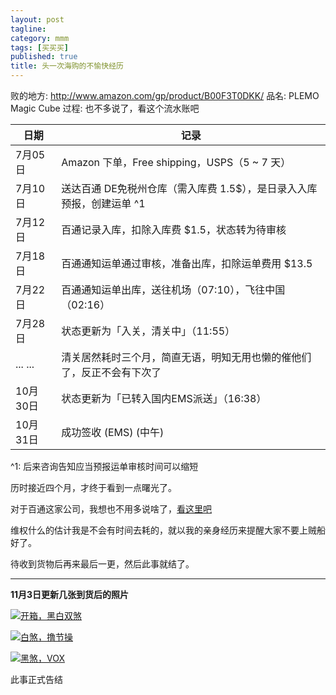 ```yaml
---
layout: post
tagline:
category: mmm
tags: [买买买]
published: true
title: 头一次海购的不愉快经历
---
```


败的地方: <http://www.amazon.com/gp/product/B00F3T0DKK/>
品名: PLEMO Magic Cube
过程: 也不多说了，看这个流水账吧

| 日期     | 记录
| -------- | ------------------------------------------------------------------------------
|  7月05日 | Amazon 下单，Free shipping，USPS（5 ~ 7 天）
|  7月10日 | 送达百通 DE免税州仓库（需入库费 1.5$），是日录入入库预报，创建运单 ^1
|  7月12日 | 百通记录入库，扣除入库费 $1.5，状态转为待审核
|  7月18日 | 百通通知运单通过审核，准备出库，扣除运单费用 $13.5
|  7月22日 | 百通通知运单出库，送往机场（07:10），飞往中国（02:16）
|  7月28日 | 状态更新为「入关，清关中」（11:55）
|  ... ... | 清关居然耗时三个月，简直无语，明知无用也懒的催他们了，反正不会有下次了
| 10月30日 | 状态更新为「已转入国内EMS派送」（16:38）
| 10月31日 | 成功签收 (EMS) (中午)

^1: 后来咨询告知应当预报运单审核时间可以缩短


历时接近四个月，才终于看到一点曙光了。

对于百通这家公司，我想也不用多说啥了，[看这里吧](http://www.happay.com/Page/Transport/Ask.aspx?CompanyID=88&TopicID=109365)

维权什么的估计我是不会有时间去耗的，就以我的亲身经历来提醒大家不要上贼船好了。

待收到货物后再来最后一更，然后此事就结了。


- - -

**11月3日更新几张到货后的照片**

[![开箱，黑白双煞](http://photos-c.ak.instagram.com/hphotos-ak-xap1/1517340_725398067546874_167282729_n.jpg)](http://instagram.com/p/u2TYmcH9M9/)

[![白煞，撸节操](http://photos-c.ak.instagram.com/hphotos-ak-xaf1/10731663_1478194159112194_1494912933_n.jpg)](http://instagram.com/p/u2Xq-2n9Bt/)

[![黑煞，VOX](http://photos-e.ak.instagram.com/hphotos-ak-xaf1/10727629_580327388761604_397379746_n.jpg)](http://instagram.com/p/u3Zp3cH9IS/)

此事正式告结



